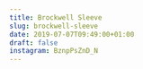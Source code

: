 ```yaml
---
title: Brockwell Sleeve
slug: brockwell-sleeve
date: 2019-07-07T09:49:00+01:00
draft: false
instagram: BznpPsZnD_N
---
```


